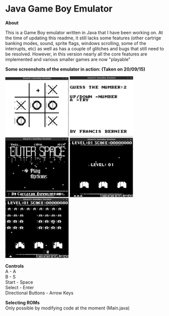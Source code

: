 # Java Game Boy Emulator

<b>About</b>

This is a Game Boy emulator written in Java that I have been working on. At the time of updating this readme, it still lacks some features (other cartrige banking modes, sound, sprite flags, windows scrolling, some of the interrupts, etc) as well as has a couple of glitches and bugs that still need to be resolved. However, in this version nearly all the core features are implemented and various smaller games are now "playable"

<b>Some screenshots of the emulator in action: (Taken on 20/09/15)</b>

<img src="./Screenshots/gb_screen_5.png" width="200" />
<img src="./Screenshots/gb_screen_4.png" width="200" />
<br/>
<img src="./Screenshots/gb_screen_1.png" width="200" />
<img src="./Screenshots/gb_screen_2.png" width="200" />
<img src="./Screenshots/gb_screen_3.png" width="200" />

<b>Controls</b>
<br/>
A - A
<br/>
B - S
<br/>
Start - Space
<br/>
Select - Enter
<br/>
Directional Buttons - Arrow Keys

<b>Selecting ROMs</b>
<br>
Only possible by modifying code at the moment (Main.java)
